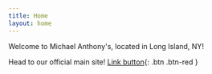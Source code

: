 ```yaml
---
title: Home
layout: home
---
```


Welcome to Michael Anthony's, located in Long Island, NY!


Head to our official main site!
[Link button](http://michaelanthonyspizzany.com/){: .btn .btn-red }
